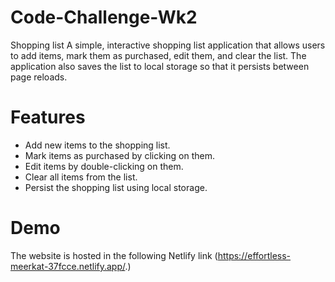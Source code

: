 # Code-Challenge-Wk2

Shopping list
A simple, interactive shopping list application that allows users to add items, mark them as purchased, edit them, and clear the list. The application also saves the list to local storage so that it persists between page reloads.

# Features

- Add new items to the shopping list.
- Mark items as purchased by clicking on them.
- Edit items by double-clicking on them.
- Clear all items from the list.
- Persist the shopping list using local storage.

# Demo

The website is hosted in the following Netlify link (https://effortless-meerkat-37fcce.netlify.app/.)
